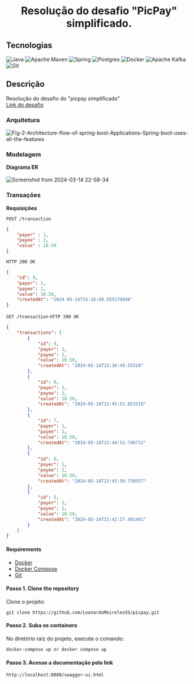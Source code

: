 <h1 align="center">
    Resolução do desafio "PicPay" simplificado.
</h1>

## Tecnologias

![Java](https://img.shields.io/badge/java-%23ED8B00.svg?style=for-the-badge&logo=java&logoColor=white)
![Apache Maven](https://img.shields.io/badge/Apache%20Maven-C71A36?style=for-the-badge&logo=Apache%20Maven&logoColor=white)
![Spring](https://img.shields.io/badge/spring-%236DB33F.svg?style=for-the-badge&logo=spring&logoColor=white)
![Postgres](https://img.shields.io/badge/postgres-%23316192.svg?style=for-the-badge&logo=postgresql&logoColor=white)
![Docker](https://img.shields.io/badge/docker-%230db7ed.svg?style=for-the-badge&logo=docker&logoColor=white)
![Apache Kafka](https://img.shields.io/badge/Apache%20Kafka-000?style=for-the-badge&logo=apachekafka)
![Git](https://img.shields.io/badge/git-%23F05033.svg?style=for-the-badge&logo=git&logoColor=white)

## Descrição
Resolução do desafio do "picpay simplificado"
<br>
[Link do desafio](https://github.com/PicPay/picpay-desafio-backend?tab=readme-ov-file)

### Arquitetura
![Fig-2-Architecture-flow-of-spring-boot-Applications-Spring-boot-uses-all-the-features](https://private-user-images.githubusercontent.com/123477726/313246618-76b1f34e-526f-4c00-9e75-884952c89bb0.png?jwt=eyJhbGciOiJIUzI1NiIsInR5cCI6IkpXVCJ9.eyJpc3MiOiJnaXRodWIuY29tIiwiYXVkIjoicmF3LmdpdGh1YnVzZXJjb250ZW50LmNvbSIsImtleSI6ImtleTUiLCJleHAiOjE3MTA1MTY4MzYsIm5iZiI6MTcxMDUxNjUzNiwicGF0aCI6Ii8xMjM0Nzc3MjYvMzEzMjQ2NjE4LTc2YjFmMzRlLTUyNmYtNGMwMC05ZTc1LTg4NDk1MmM4OWJiMC5wbmc_WC1BbXotQWxnb3JpdGhtPUFXUzQtSE1BQy1TSEEyNTYmWC1BbXotQ3JlZGVudGlhbD1BS0lBVkNPRFlMU0E1M1BRSzRaQSUyRjIwMjQwMzE1JTJGdXMtZWFzdC0xJTJGczMlMkZhd3M0X3JlcXVlc3QmWC1BbXotRGF0ZT0yMDI0MDMxNVQxNTI4NTZaJlgtQW16LUV4cGlyZXM9MzAwJlgtQW16LVNpZ25hdHVyZT1lZDlhYThlMjVhOTI5MWQyMmNiN2UyMTVlYTU0NTUxMzk3NjRjM2FjZTdmYWEzZTlhMWNkY2Q2ZGIzNjY4MGM1JlgtQW16LVNpZ25lZEhlYWRlcnM9aG9zdCZhY3Rvcl9pZD0wJmtleV9pZD0wJnJlcG9faWQ9MCJ9.cGzqjbesAFJLa2KIyl_TrMV5c73NWG9er_9616LxbsU)


### Modelagem
**Diagrama ER**
<br>
<br>
![Screenshot from 2024-03-14 22-58-34](https://github-production-user-asset-6210df.s3.amazonaws.com/123477726/313043136-f3e93c79-683e-4b9f-8688-bbe49c0de367.png?X-Amz-Algorithm=AWS4-HMAC-SHA256&X-Amz-Credential=AKIAVCODYLSA53PQK4ZA%2F20240315%2Fus-east-1%2Fs3%2Faws4_request&X-Amz-Date=20240315T150538Z&X-Amz-Expires=300&X-Amz-Signature=465af97225ac80b885e500d29fa66805c1d6989faee43e2b86bcb7de181d775d&X-Amz-SignedHeaders=host&actor_id=123477726&key_id=0&repo_id=772006076)

### Transações
**Requisições**

`POST /transaction`
```json
{
	"payer" : 1,
	"payee" : 2,
	"value" : 10.50
}
```
`HTTP 200 OK`
```json
{
	"id": 9,
	"payer": 1,
	"payee": 2,
	"value": 10.50,
	"createdAt": "2024-03-14T15:16:49.555179848"
}
```
`GET /transaction`
`HTTP 200 OK`
```json
{
	"transactions": [
		{
			"id": 9,
			"payer": 1,
			"payee": 2,
			"value": 10.50,
			"createdAt": "2024-03-14T15:16:49.55518"
		},
		{
			"id": 8,
			"payer": 1,
			"payee": 2,
			"value": 10.50,
			"createdAt": "2024-03-14T13:45:51.653318"
		},
		{
			"id": 7,
			"payer": 1,
			"payee": 2,
			"value": 10.50,
			"createdAt": "2024-03-14T13:44:53.746712"
		},
		{
			"id": 6,
			"payer": 1,
			"payee": 2,
			"value": 10.50,
			"createdAt": "2024-03-14T13:43:39.720557"
		},
		{
			"id": 5,
			"payer": 1,
			"payee": 2,
			"value": 10.50,
			"createdAt": "2024-03-14T13:42:27.491491"
		}
	]
}
```
#### Requirements
* [Docker](https://www.docker.com/get-started/)
* [Docker Compose](https://docs.docker.com/compose/gettingstarted/)
* [Git](https://git-scm.com/)

#### Passo 1. Clone the repository
Clone o projeto:
```
git clone https://github.com/LeonardoMeireles55/picpay.git
```
#### Passo 2. Suba os containers
No diretório raiz do projeto, execute o comando:
```
docker-compose up or docker compose up
```
#### Passo 3. Acesse a documentação pelo link
```
http://localhost:8080/swagger-ui.html
```
